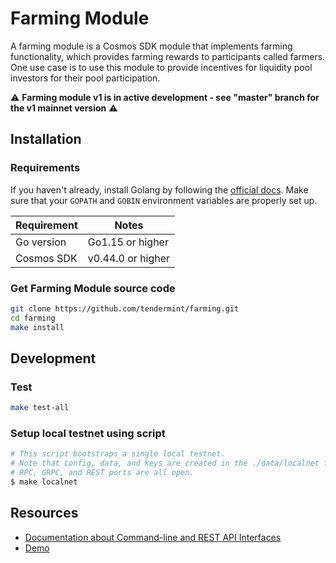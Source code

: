 # Farming Module

A farming module is a Cosmos SDK module that implements farming functionality, which provides farming rewards to participants called farmers. One use case is to use this module to provide incentives for liquidity pool investors for their pool participation. 

⚠ **Farming module v1 is in active development - see "master" branch for the v1 mainnet version** ⚠

## Installation
### Requirements

If you haven't already, install Golang by following the [official docs](https://golang.org/doc/install). Make sure that your `GOPATH` and `GOBIN` environment variables are properly set up.

Requirement | Notes
----------- | -----------------
Go version  | Go1.15 or higher
Cosmos SDK  | v0.44.0 or higher

### Get Farming Module source code

```bash
git clone https://github.com/tendermint/farming.git
cd farming
make install
```

## Development

### Test

```bash
make test-all
```

### Setup local testnet using script

```bash
# This script bootstraps a single local testnet.
# Note that config, data, and keys are created in the ./data/localnet folder and
# RPC, GRPC, and REST ports are all open.
$ make localnet
```

## Resources

- [Documentation about Command-line and REST API Interfaces](./docs/How-To/client.md)
- [Demo](./docs/Tutorials/demo)